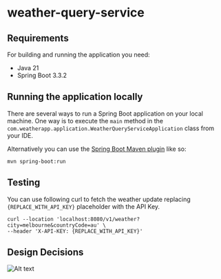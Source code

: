 # weather-query-service

## Requirements

For building and running the application you need:
- Java 21
- Spring Boot 3.3.2

## Running the application locally

There are several ways to run a Spring Boot application on your local machine. One way is to execute the `main` method in the `com.weatherapp.application.WeatherQueryServiceApplication` class from your IDE.

Alternatively you can use the [Spring Boot Maven plugin](https://docs.spring.io/spring-boot/docs/current/reference/html/build-tool-plugins-maven-plugin.html) like so:

```shell
mvn spring-boot:run
```
## Testing

You can use following curl to fetch the weather update replacing `{REPLACE_WITH_API_KEY}` placeholder with the API Key.

```shell
curl --location 'localhost:8080/v1/weather?city=melbourne&countryCode=au' \
--header 'X-API-KEY: {REPLACE_WITH_API_KEY}'
```

## Design Decisions

![Alt text](https://github.com/kokilaw/weather-query-service/blob/task/db-setup-and-init-scheme/misc/db-diagram.png)



